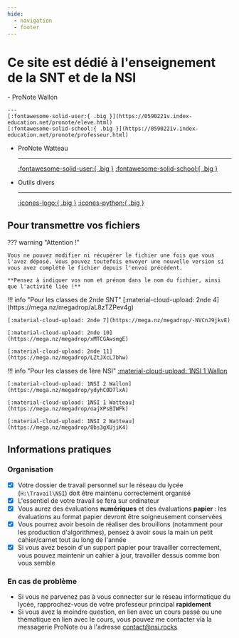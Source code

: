 ```yaml
---
hide:
  - navigation
  - footer
---
```


# Ce site est dédié à l'enseignement de la SNT et de la NSI

<div class="grid2 grid cards acenter" markdown>
-   ProNote  Wallon

    ---
    [:fontawesome-solid-user:{ .big }](https://0590221v.index-education.net/pronote/eleve.html)
    [:fontawesome-solid-school:{ .big }](https://0590221v.index-education.net/pronote/professeur.html)

- ProNote Watteau

    ---
  [:fontawesome-solid-user:{ .big }](https://0590222w.index-education.net/pronote/eleve.html)
  [:fontawesome-solid-school:{ .big }](https://0590222w.index-education.net/pronote/professeur.html)

- Outils divers

    ---
    [:icones-logo:{ .big }](https://excalidraw.com)
    [:icones-python:{ .big }](https://basthon.fr)

  </div>

## Pour transmettre vos fichiers

??? warning "Attention !"

    Vous ne pouvez modifier ni récupérer le fichier une fois que vous l'avez déposé. Vous pouvez toutefois envoyer une nouvelle version si vous avez complété le fichier depuis l'envoi précédent.

    **Pensez à indiquer vos nom et prénom dans le nom du fichier, ainsi que l'activité liée !**

<div class="grid" markdown>
!!! info "Pour les classes de 2nde SNT"
    [:material-cloud-upload: 2nde 4](https://mega.nz/megadrop/aL8zTZPev4g)

    [:material-cloud-upload: 2nde 7](https://mega.nz/megadrop/-NVCnJ9jkvE)

    [:material-cloud-upload: 2nde 10](https://mega.nz/megadrop/xMTCGAwsmgE)

    [:material-cloud-upload: 2nde 11](https://mega.nz/megadrop/LZtJXcL7bhw)

!!! info "Pour les classes de 1ère NSI"
[:material-cloud-upload: 1NSI 1 Wallon](https://mega.nz/megadrop/DSsrAHUrVVs)

    [:material-cloud-upload: 1NSI 2 Wallon](https://mega.nz/megadrop/ydyhC0D7lxA)

    [:material-cloud-upload: 1NSI 1 Watteau](https://mega.nz/megadrop/oajXPsBIWFk)

    [:material-cloud-upload: 1NSI 2 Watteau](https://mega.nz/megadrop/8bs3gXUjiK4)

</div>

## Informations pratiques

### Organisation

- [x] Votre dossier de travail personnel sur le réseau du lycée (`H:\Travail\NSI`) doit être maintenu correctement organisé
- [x] L'essentiel de votre travail se fera sur ordinateur
- [x] Vous aurez des évaluations **numériques** et des évaluations **papier** : les évaluations au format papier devront être soigneusement conservées
- [x] Vous pourrez avoir besoin de réaliser des brouillons (notamment pour les production d'algorithmes), pensez à avoir sous la main un petit cahier/carnet tout au long de l'année
- [x] Si vous avez besoin d'un support papier pour travailler correctement, vous pouvez maintenir un cahier à jour, travailler dessus comme bon vous semble

### En cas de problème

- Si vous ne parvenez pas à vous connecter sur le réseau informatique du lycée, rapprochez-vous de votre professeur principal **rapidement**
- Si vous avez la moindre question, en lien avec un cours passé ou une thématique en lien avec le cours, vous pouvez me contacter via la messagerie ProNote ou à l'adresse [contact@nsi.rocks](mailto://contact@nsi.rocks)
